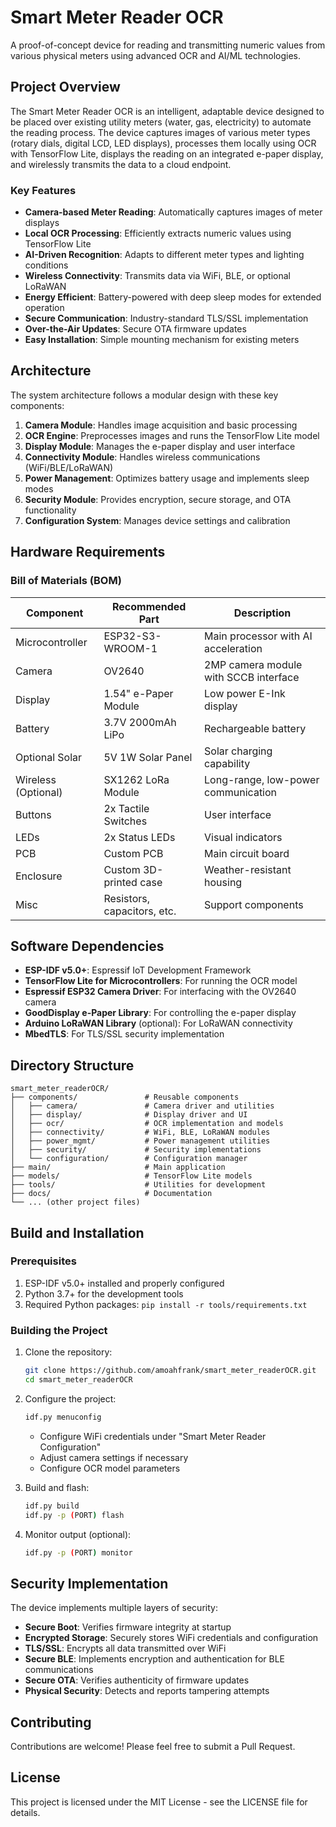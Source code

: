 # Smart Meter Reader OCR

A proof-of-concept device for reading and transmitting numeric values from various physical meters using advanced OCR and AI/ML technologies.

## Project Overview

The Smart Meter Reader OCR is an intelligent, adaptable device designed to be placed over existing utility meters (water, gas, electricity) to automate the reading process. The device captures images of various meter types (rotary dials, digital LCD, LED displays), processes them locally using OCR with TensorFlow Lite, displays the reading on an integrated e-paper display, and wirelessly transmits the data to a cloud endpoint.

### Key Features

- **Camera-based Meter Reading**: Automatically captures images of meter displays
- **Local OCR Processing**: Efficiently extracts numeric values using TensorFlow Lite
- **AI-Driven Recognition**: Adapts to different meter types and lighting conditions
- **Wireless Connectivity**: Transmits data via WiFi, BLE, or optional LoRaWAN
- **Energy Efficient**: Battery-powered with deep sleep modes for extended operation
- **Secure Communication**: Industry-standard TLS/SSL implementation
- **Over-the-Air Updates**: Secure OTA firmware updates
- **Easy Installation**: Simple mounting mechanism for existing meters

## Architecture

The system architecture follows a modular design with these key components:

1. **Camera Module**: Handles image acquisition and basic processing
2. **OCR Engine**: Preprocesses images and runs the TensorFlow Lite model
3. **Display Module**: Manages the e-paper display and user interface
4. **Connectivity Module**: Handles wireless communications (WiFi/BLE/LoRaWAN)
5. **Power Management**: Optimizes battery usage and implements sleep modes
6. **Security Module**: Provides encryption, secure storage, and OTA functionality
7. **Configuration System**: Manages device settings and calibration

## Hardware Requirements

### Bill of Materials (BOM)

| Component | Recommended Part | Description |
|-----------|------------------|-------------|
| Microcontroller | ESP32-S3-WROOM-1 | Main processor with AI acceleration |
| Camera | OV2640 | 2MP camera module with SCCB interface |
| Display | 1.54" e-Paper Module | Low power E-Ink display |
| Battery | 3.7V 2000mAh LiPo | Rechargeable battery |
| Optional Solar | 5V 1W Solar Panel | Solar charging capability |
| Wireless (Optional) | SX1262 LoRa Module | Long-range, low-power communication |
| Buttons | 2x Tactile Switches | User interface |
| LEDs | 2x Status LEDs | Visual indicators |
| PCB | Custom PCB | Main circuit board |
| Enclosure | Custom 3D-printed case | Weather-resistant housing |
| Misc | Resistors, capacitors, etc. | Support components |

## Software Dependencies

- **ESP-IDF v5.0+**: Espressif IoT Development Framework
- **TensorFlow Lite for Microcontrollers**: For running the OCR model
- **Espressif ESP32 Camera Driver**: For interfacing with the OV2640 camera
- **GoodDisplay e-Paper Library**: For controlling the e-paper display
- **Arduino LoRaWAN Library** (optional): For LoRaWAN connectivity
- **MbedTLS**: For TLS/SSL security implementation

## Directory Structure

```
smart_meter_readerOCR/
├── components/               # Reusable components
│   ├── camera/               # Camera driver and utilities
│   ├── display/              # Display driver and UI
│   ├── ocr/                  # OCR implementation and models
│   ├── connectivity/         # WiFi, BLE, LoRaWAN modules
│   ├── power_mgmt/           # Power management utilities
│   ├── security/             # Security implementations
│   └── configuration/        # Configuration manager
├── main/                     # Main application
├── models/                   # TensorFlow Lite models
├── tools/                    # Utilities for development
├── docs/                     # Documentation
└── ... (other project files)
```

## Build and Installation

### Prerequisites

1. ESP-IDF v5.0+ installed and properly configured
2. Python 3.7+ for the development tools
3. Required Python packages: `pip install -r tools/requirements.txt`

### Building the Project

1. Clone the repository:
   ```bash
   git clone https://github.com/amoahfrank/smart_meter_readerOCR.git
   cd smart_meter_readerOCR
   ```

2. Configure the project:
   ```bash
   idf.py menuconfig
   ```
   - Configure WiFi credentials under "Smart Meter Reader Configuration"
   - Adjust camera settings if necessary
   - Configure OCR model parameters

3. Build and flash:
   ```bash
   idf.py build
   idf.py -p (PORT) flash
   ```

4. Monitor output (optional):
   ```bash
   idf.py -p (PORT) monitor
   ```

## Security Implementation

The device implements multiple layers of security:

- **Secure Boot**: Verifies firmware integrity at startup
- **Encrypted Storage**: Securely stores WiFi credentials and configuration
- **TLS/SSL**: Encrypts all data transmitted over WiFi
- **Secure BLE**: Implements encryption and authentication for BLE communications
- **Secure OTA**: Verifies authenticity of firmware updates
- **Physical Security**: Detects and reports tampering attempts

## Contributing

Contributions are welcome! Please feel free to submit a Pull Request.

## License

This project is licensed under the MIT License - see the LICENSE file for details.
